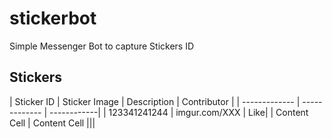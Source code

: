 # stickerbot
Simple Messenger Bot to capture Stickers ID

## Stickers

| Sticker ID    | Sticker Image  | Description | Contributor |
| ------------- | -------------  | ------------|
| 123341241244  | imgur.com/XXX  | Like|
| Content Cell  | Content Cell   |||
